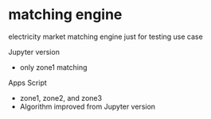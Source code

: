 # matching engine
electricity market matching engine
just for testing use case

Jupyter version
  - only zone1 matching
  
Apps Script
  - zone1, zone2, and zone3
  - Algorithm improved from Jupyter version
